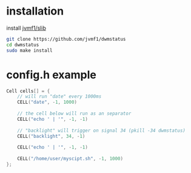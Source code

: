 # installation
install [jvmf1/slib](https://github.com/jvmf1/slib)
```sh
git clone https://github.com/jvmf1/dwmstatus
cd dwmstatus
sudo make install
```
# config.h example
```c
Cell cells[] = {
	// will run "date" every 1000ms
	CELL("date", -1, 1000)
	
  	// the cell below will run as an separator
	CELL("echo ' | '", -1, -1)
	
  	// "backlight" will trigger on signal 34 (pkill -34 dwmstatus)
	CELL("backlight", 34, -1)
  
	CELL("echo ' | '", -1, -1)
  
	CELL("/home/user/myscipt.sh", -1, 1000)
};
```
